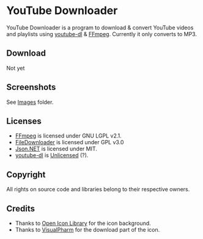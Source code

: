 YouTube Downloader
==================

YouTube Downloader is a program to download & convert YouTube videos and playlists using [youtube-dl](http://rg3.github.io/youtube-dl/) & [FFmpeg](http://www.ffmpeg.org/). Currently it only converts to MP3.

Download
--------

Not yet

Screenshots
-----------

See [Images](Images) folder.

Licenses
--------

- [FFmpeg](https://www.ffmpeg.org/) is licensed under GNU LGPL v2.1.
- [FileDownloader](http://www.codeproject.com/Articles/35954/C-NET-Background-File-Downloader) is licensed under GPL v3.0
- [Json.NET](http://james.newtonking.com/json) is licensed under MIT.
- [youtube-dl](http://rg3.github.io/youtube-dl/) is [Unlicensed](http://unlicense.org/) (?).

Copyright
---------

All rights on source code and libraries belong to their respective owners.

Credits
-------

- Thanks to [Open Icon Library](http://openiconlibrary.sourceforge.net/) for the icon background.
- Thanks to [VisualPharm](http://www.visualpharm.com/) for the download part of the icon.
